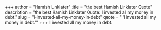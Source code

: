 +++
author = "Hamish Linklater"
title = "the best Hamish Linklater Quote"
description = "the best Hamish Linklater Quote: I invested all my money in debt."
slug = "i-invested-all-my-money-in-debt"
quote = '''I invested all my money in debt.'''
+++
I invested all my money in debt.
